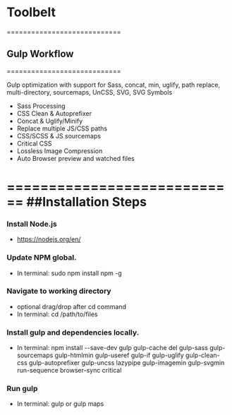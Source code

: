
# Toolbelt

============================
## Gulp Workflow
============================

Gulp optimization with support for Sass, concat, min, uglify, path replace, multi-directory, sourcemaps, UnCSS, SVG, SVG Symbols

  - Sass Processing
  - CSS Clean & Autoprefixer
  - Concat & Uglify/Minify
  - Replace multiple JS/CSS paths
  - CSS/SCSS & JS sourcemaps
  - Critical CSS
  - Lossless Image Compression
  - Auto Browser preview and watched files

============================
##Installation Steps
============================
### Install Node.js
  - https://nodejs.org/en/
### Update NPM global.
  - In terminal: sudo npm install npm -g
### Navigate to working directory
  - optional drag/drop after cd command
  - In terminal: cd /path/to/files
### Install gulp and dependencies locally.
  - In terminal:   npm install --save-dev gulp gulp-cache del gulp-sass gulp-sourcemaps gulp-htmlmin gulp-useref gulp-if gulp-uglify gulp-clean-css gulp-autoprefixer gulp-uncss lazypipe gulp-imagemin gulp-svgmin run-sequence browser-sync critical
### Run gulp
  - In terminal: gulp or gulp maps

